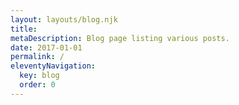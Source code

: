 ```yaml
---
layout: layouts/blog.njk
title:
metaDescription: Blog page listing various posts.
date: 2017-01-01
permalink: /
eleventyNavigation:
  key: blog
  order: 0
---
```

